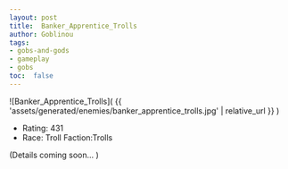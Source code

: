 ```yaml
---
layout: post
title:  Banker_Apprentice_Trolls
author: Goblinou
tags:
- gobs-and-gods
- gameplay
- gobs
toc:  false
---
```


![Banker_Apprentice_Trolls]( {{ 'assets/generated/enemies/banker_apprentice_trolls.jpg' | relative_url }} )
- Rating: 431
- Race: Troll  Faction:Trolls

(Details coming soon... )